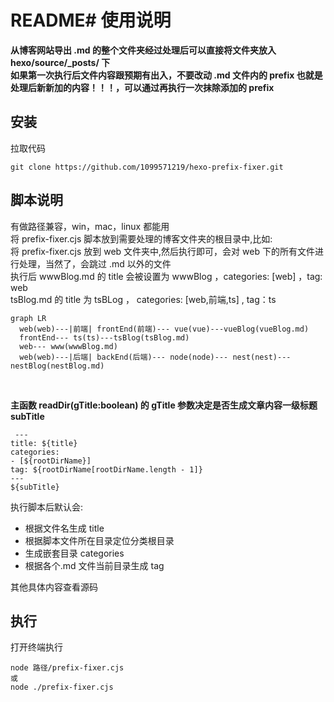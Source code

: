 # README# 使用说明

**从博客网站导出 .md 的整个文件夹经过处理后可以直接将文件夹放入 hexo/source/\_posts/ 下**<br />
**如果第一次执行后文件内容跟预期有出入，不要改动 .md 文件内的 prefix 也就是处理后新新加的内容！！！，可以通过再执行一次抹除添加的 prefix**

## 安装

拉取代码

```
git clone https://github.com/1099571219/hexo-prefix-fixer.git
```

## 脚本说明

有做路径兼容，win，mac，linux 都能用<br />
将 prefix-fixer.cjs 脚本放到需要处理的博客文件夹的根目录中,比如:<br>
将 prefix-fixer.cjs 放到 web 文件夹中,然后执行即可，会对 web 下的所有文件进行处理，当然了，会跳过 .md 以外的文件<br>
执行后 wwwBlog.md 的 title 会被设置为 wwwBlog ，categories: [web] ，tag: web<br>
tsBlog.md 的 title 为 tsBLog ， categories: [web,前端,ts] , tag：ts

```mermaid
graph LR
  web(web)---|前端| frontEnd(前端)--- vue(vue)---vueBlog(vueBlog.md)
  frontEnd--- ts(ts)---tsBlog(tsBlog.md)
  web--- www(wwwBlog.md)
  web(web)---|后端| backEnd(后端)--- node(node)--- nest(nest)---nestBlog(nestBlog.md)
```

<br />

**主函数 readDir(gTitle:boolean) 的 gTitle 参数决定是否生成文章内容一级标题 subTitle**

```
 ---
title: ${title}
categories:
- [${rootDirName}]
tag: ${rootDirName[rootDirName.length - 1]}
---
${subTitle}
```

执行脚本后默认会:

- 根据文件名生成 title
- 根据脚本文件所在目录定位分类根目录
- 生成嵌套目录 categories
- 根据各个.md 文件当前目录生成 tag

其他具体内容查看源码

## 执行

打开终端执行

```
node 路径/prefix-fixer.cjs
或
node ./prefix-fixer.cjs
```
